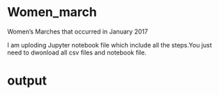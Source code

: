 # Women_march
Women’s Marches that occurred in January 2017

I am uploding Jupyter notebook file which include all the steps.You just need to dwonload all csv files and notebook file.
# output

